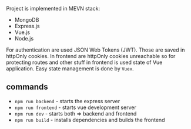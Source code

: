 Project is implemented in MEVN stack:

- MongoDB
- Express.js
- Vue.js
- Node.js

For authentication are used JSON Web Tokens (JWT). Those are saved in httpOnly cookies. In frontend are httpOnly cookies
unreachable so for protecting routes and other stuff in frontend is used state of Vue application. Easy state management is
done by `Vuex`.

## commands

- `npm run backend` - starts the express server
- `npm run frontend` - starts vue development server
- `npm run dev` - starts both => backend and frontend
- `npm run build` - installs dependencies and builds the frontend

